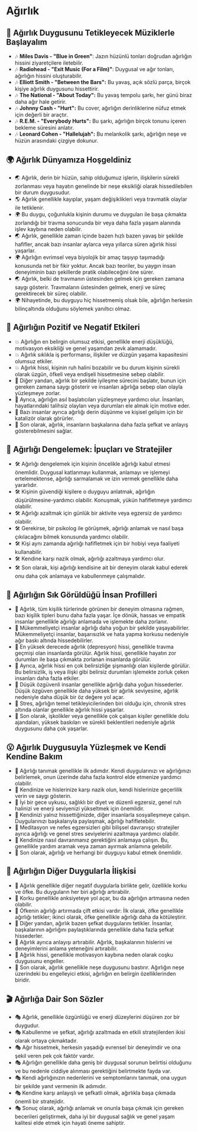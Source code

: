 # Ağırlık

## 🎵 Ağırlık Duygusunu Tetikleyecek Müziklerle Başlayalım

* 🎶 **Miles Davis - "Blue in Green"**: Jazın hüzünlü tonları doğrudan ağırlığın hissini ziyaretçilere iletebilir.
* 🎶 **Radiohead - "Exit Music (For a Film)"**: Duygusal ve ağır tonları, ağırlığın hissini oluşturabilir.
* 🎶 **Elliott Smith - "Between the Bars":** Bu yavaş, açık sözlü parça, birçok kişiye ağırlık duygusunu hissettirir.
* 🎶 **The National - "About Today":** Bu yavaş tempolu şarkı, her günü biraz daha ağır hale getirir.
* 🎶 **Johnny Cash - "Hurt":** Bu cover, ağırlığın derinliklerine nüfuz etmek için değerli bir araçtır.
* 🎶 **R.E.M. - "Everybody Hurts":** Bu şarkı, ağırlığın birçok tonunu içeren bekleme süresini anlatır.
* 🎶 **Leonard Cohen - "Hallelujah":** Bu melankolik şarkı, ağırlığın neşe ve hüzün arasındaki çizgiye dokunur.

## 🌍 Ağırlık Dünyamıza Hoşgeldiniz

* 🌏 Ağırlık, derin bir hüzün, sahip olduğumuz işlerin, ilişkilerin sürekli zorlanması veya hayatın genelinde bir neşe eksikliği olarak hissedilebilen bir durum duygusudur.
* 🌎 Ağırlık genellikle kayıplar, yaşam değişiklikleri veya travmatik olaylar ile tetiklenir.
* 🌍 Bu duygu, çoğunlukla kişinin durumu ve duyguları ile başa çıkmakta zorlandığı bir travma sonucunda bir veya daha fazla yaşam alanında işlev kaybına neden olabilir.
* 🌏 Ağırlık, genellikle zaman içinde bazen hızlı bazen yavaş bir şekilde hafifler, ancak bazı insanlar aylarca veya yıllarca süren ağırlık hissi yaşarlar.
* 🌍 Ağırlığın evrimsel veya biyolojik bir amaç taşıyıp taşımadığı konusunda net bir fikir yoktur. Ancak bazı teoriler, bu yaygın insan deneyiminin bazı şekillerde pratik olabileceğini öne sürer.
* 🌏 Ağırlık, belki de travmanın üstesinden gelmek için gereken zamana saygı gösterir. Travmaların üstesinden gelmek, enerji ve süreç gerektirecek bir süreç olabilir.
* 🌍 Nihayetinde, bu duyguyu hiç hissetmemiş olsak bile, ağırlığın herkesin bilinçaltında olduğunu söylemek yanıltıcı olmaz.

## 💫 Ağırlığın Pozitif ve Negatif Etkileri

* 💥 Ağırlığın en belirgin olumsuz etkisi, genellikle enerji düşüklüğü, motivasyon eksikliği ve genel yaşamdan zevk alamamadır.
* 💥 Ağırlık sıklıkla iş performansı, ilişkiler ve düzgün yaşama kapasitesini olumsuz etkiler.
* 💥 Ağırlık hissi, kişinin ruh halini bozabilir ve bu durum kişinin sürekli olarak üzgün, öfkeli veya endişeli hissetmesine sebep olabilir.
* 🌈 Diğer yandan, ağırlık bir şekilde iyileşme sürecini başlatır, bunun için gereken zamana saygı gösterir ve insanları ağırlığa sebep olan olayla yüzleşmeye zorlar.
* 🌈 Ayrıca, ağırlığın asıl başlatıcıları yüzleşmeye yardımcı olur. İnsanları, hayatlarındaki talihsiz olayları veya durumları ele almak için motive eder.
* 🌈 Bazı insanlar ayrıca ağırlığı derin düşünme ve kişisel gelişim için bir katalizör olarak görürler.
* 🌈 Son olarak, ağırlık, insanların başkalarına daha fazla şefkat ve anlayış gösterebilmesini sağlar.

## 🚀 Ağırlığı Dengelemek: İpuçları ve Stratejiler

* 🛠️ Ağırlığı dengelemek için kişinin öncelikle ağırlığı kabul etmesi önemlidir. Duygusal katlanmayı kullanmak, anlamayı ve işlemeyi ertelemektense, ağırlığı sarmalamak ve izin vermek genellikle daha yararlıdır.
* 🛠️ Kişinin güvendiği kişilere o duyguyu anlatmak, ağırlığın düşürülmesine-yardımcı olabilir. Konuşmak, yükün hafifletmeye yardımcı olabilir.
* 🛠️ Ağırlığı azaltmak için günlük bir aktivite veya egzersiz de yardımcı olabilir.
* 🛠️ Gerekirse, bir psikolog ile görüşmek, ağırlığı anlamak ve nasıl başa çıkılacağını bilmek konusunda yardımcı olabilir.
* 🛠️ Kişi aynı zamanda ağırlığı hafifletmek için bir hobiyi veya faaliyeti kullanabilir.
* 🛠️ Kendine karşı nazik olmak, ağırlığı azaltmaya yardımcı olur.
* 🛠️ Son olarak, kişi ağırlığı kendisine ait bir deneyim olarak kabul ederek onu daha çok anlamaya ve kabullenmeye çalışmalıdır.

## 🔎 Ağırlığın Sık Görüldüğü İnsan Profilleri

* 🍃 Ağırlık, tüm kişilik türlerinde görünen bir deneyim olmasına rağmen, bazı kişilik tipleri bunu daha fazla yaşar. İçe dönük, hassas ve empatik insanlar genellikle ağırlığı anlamada ve işlemekte daha zorlanır.
* 🍃 Mükemmeliyetçi insanlar ağırlığı daha yoğun bir şekilde yaşayabilirler. Mükemmeliyetçi insanlar, başarısızlık ve hata yapma korkusu nedeniyle ağır baskı altında hissedebilirler.
* 🍃 En yüksek derecede ağırlık (depresyon) hissi, genellikle travma geçmişi olan insanlarda görülür. Ağırlık hissi, genellikle hayatın zor durumları ile başa çıkmakta zorlanan insanlarda görülür.
* 🍃 Ayrıca, ağırlık hissi en çok belirsizliğe şişmanlığı olan kişilerde görülür. Bu belirsizlik, iş veya ilişki gibi belirsiz durumları işlemekte zorluk çeken insanları daha fazla etkiler.
* 🍃 Düşük özgüvenli insanlar genellikle ağırlığı daha yoğun hissederler. Düşük özgüven genellikle daha yüksek bir ağırlık seviyesine, ağırlık nedeniyle daha düşük bir öz değere yol açar.
* 🍃 Stres, ağırlığın temel tetikleyicilerinden biri olduğu için, chronik stres altında olanlar genellikle ağırlık hissi yaşarlar.
* 🍃 Son olarak, işkolikler veya genellikle çok çalışan kişiler genellikle dolu ajandaları, yüksek baskıları ve sürekli beklentileri nedeniyle ağırlık duygusunu daha çok yaşarlar.

## 😮 Ağırlık Duygusuyla Yüzleşmek ve Kendi Kendine Bakım

* 🌷 Ağırlığı tanımak genellikle ilk adımdır. Kendi duygularınızı ve ağırlığınızı belirlemek, onun üzerinde daha fazla kontrol elde etmenize yardımcı olabilir.
* 🌷 Kendinize ve hislerinize karşı nazik olun, kendi hislerinize geçerlilik verin ve saygı gösterin.
* 🌷 İyi bir gece uykusu, sağlıklı bir diyet ve düzenli egzersiz, genel ruh halinizi ve enerji seviyenizi yükseltmek için önemlidir.
* 🌷 Kendinizi yalnız hissettiğinizde, diğer insanlarla sosyalleşmeye çalışın. Duygularınızı başkalarıyla paylaşmak, ağırlığı hafifletebilir.
* 🌷 Meditasyon ve nefes egzersizleri gibi bilişsel davranışçı stratejiler ayrıca ağırlığı ve genel stres seviyelerini azaltmaya yardımcı olabilir.
* 🌷 Kendinize nasıl davranmanız gerektiğini anlamaya çalışın. Bu, genellikle yardım aramak veya zaman ayırmak anlamına gelebilir.
* 🌷 Son olarak, ağırlığı ve herhangi bir duyguyu kabul etmek önemlidir.

## 💓 Ağırlığın Diğer Duygularla İlişkisi

* 💖 Ağırlık genellikle diğer negatif duygularla birlikte gelir, özellikle korku ve öfke. Bu duyguların her biri ağırlığı artırabilir.
* 💖 Korku genellikle anksiyeteye yol açar, bu da ağırlığın artmasına neden olabilir.
* 💖 Öfkenin ağırlığı artırmada çift etkisi vardır: İlk olarak, öfke genellikle ağırlığı tetikler; ikinci olarak, öfke genellikle ağırlığı daha da kötüleştirir.
* 💖 Diğer yandan, ağırlık bazen şefkat duygularını tetikler. İnsanlar, başkalarının ağırlığını paylaştıklarında genellikle daha fazla şefkat hissederler.
* 💖 Ağırlık ayrıca anlayışı artırabilir. Ağırlık, başkalarının hislerini ve deneyimlerini anlama yeteneğini artırabilir.
* 💖 Ağırlık hissi, genellikle motivasyon kaybına neden olarak coşku duygusunu engeller.
* 💖 Son olarak, ağırlık genellikle neşe duygusunu bastırır. Ağırlığın neşe üzerindeki bu engelleyici etkisi, ağırlığın en belirgin özelliklerinden biridir.

## 🎬 Ağırlığa Dair Son Sözler

* 🎭 Ağırlık, genellikle özgünlüğü ve enerji düzeylerini düşüren zor bir duygudur.
* 🎭 Kabullenme ve şefkat, ağırlığı azaltmada en etkili stratejilerden ikisi olarak ortaya çıkmaktadır.
* 🎭 Ağır hissetmek, herkesin yaşadığı evrensel bir deneyimdir ve ona şekil veren pek çok faktör vardır.
* 🎭 Ağırlığın genellikle daha geniş bir duygusal sorunun belirtisi olduğunu ve bu nedenle ciddiye alınması gerektiğini belirtmekte fayda var.
* 🎭 Kendi ağırlığınızın nedenlerini ve semptomlarını tanımak, ona uygun bir şekilde yanıt vermenin ilk adımıdır.
* 🎭 Kendine karşı anlayışlı ve şefkatli olmak, ağırlıkla başa çıkmada önemli bir stratejidir.
* 🎭 Sonuç olarak, ağırlığı anlamak ve onunla başa çıkmak için gereken becerileri geliştirmek, daha iyi bir duygusal sağlık ve genel yaşam kalitesi elde etmek için hayati öneme sahiptir.
